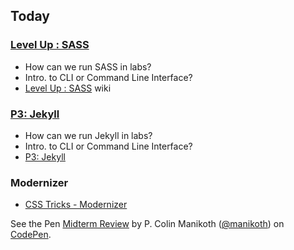## Today

### [Level Up : SASS](https://github.com/vcd/468/wiki/Level-Up-:-SASS)

* How can we run SASS in labs? 
* Intro. to CLI or Command Line Interface? 
* [Level Up : SASS](https://github.com/vcd/468/wiki/Level-Up-:-SASS) wiki

### [P3: Jekyll](https://github.com/vcd/468/wiki/P3%3A-Jeykll/)

* How can we run Jekyll in labs? 
* Intro. to CLI or Command Line Interface?
* [P3: Jekyll](https://github.com/vcd/468/wiki/P3%3A-Jeykll/)

### Modernizer

* [CSS Tricks - Modernizer](http://css-tricks.com/video-screencasts/126-using-modernizr/)

<p data-height="268" data-theme-id="0" data-slug-hash="vBDkt" data-default-tab="result" class='codepen'>See the Pen <a href='http://codepen.io/manikoth/pen/vBDkt/'>Midterm Review</a> by P. Colin Manikoth (<a href='http://codepen.io/manikoth'>@manikoth</a>) on <a href='http://codepen.io'>CodePen</a>.</p>
<script async src="//codepen.io/assets/embed/ei.js"></script>
